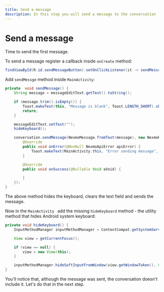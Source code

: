 ```yaml
---
title: Send a message
description: In this step you will send a message to the conversation
---
```


# Send a message

Time to send the first message.

To send a message register a callback inside `onCreate` method:

```java
findViewById(R.id.sendMessageButton).setOnClickListener(it -> sendMessage());
```

Add `sendMessge` method inside `MainActivity`:

```java
private  void sendMessage() {
    String message = messageEditText.getText().toString();

    if (message.trim().isEmpty()) {
        Toast.makeText(this, "Message is blank", Toast.LENGTH_SHORT).show();
        return;
    }

    messageEditText.setText("");
    hideKeyboard();

    conversation.sendMessage(NexmoMessage.fromText(message), new NexmoRequestListener<Void>() {
        @Override
        public void onError(@NonNull NexmoApiError apiError) {
            Toast.makeText(MainActivity.this, "Error sending message", Toast.LENGTH_SHORT).show();
        }

        @Override
        public void onSuccess(@Nullable Void aVoid) {

        }
    });
}
```

The above method hides the keyboard, clears the text field and sends the message.

Now in the `MainActivity ` add the missing `hideKeyboard` method - the utility method that hides Android system keyboard:

```java
private void hideKeyboard() {
    InputMethodManager inputMethodManager = ContextCompat.getSystemService(this, InputMethodManager.class);

    View view = getCurrentFocus();

    if (view == null) {
        view = new View(this);
    }

    inputMethodManager.hideSoftInputFromWindow(view.getWindowToken(), 0);
}
```

You'll notice that, although the message was sent, the conversation doesn't include it. Let's do that in the next step.
